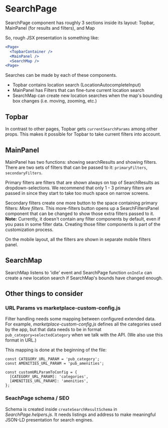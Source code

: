 # SearchPage

SearchPage component has roughly 3 sections inside its layout:
Topbar, MainPanel (for results and filters), and Map

So, rough JSX presentation is something like:
```jsx
<Page>
  <TopbarContainer />
  <MainPanel />
  <SearchMap />
<Page>
```

Searches can be made by each of these components.

* Topbar contains location search (LocationAutocompleteInput)
* MainPanel has Filters that can fine-tune current location search
* SearchMap can create new location searches when the map's bounding box changes
  (i.e. moving, zooming, etc.)

## Topbar

In contrast to other pages, Topbar gets `currentSearchParams` among other props. This makes it
possible for Topbar to take current filters into account.

## MainPanel

MainPanel has two functions: showing searchResults and showing filters. There are two sets of
filters that can be passed to it: `primaryFilters`, `secondaryFilters`.

Primary filters are filters that are shown always on top of SearchResults as dropdown-selections.
We recommend that only 1 - 3 primary filters are passed in since they start to take too much space
on narrow screens.

Secondary filters create one more button to the space containing primary filters: *More filters*.
This more-filters button opens up a SearchFiltersPanel component that can be changed to show those
extra filters passed to it.
**Note:** Currently, it doesn't contain any filter components by default, even if you pass in some
filter data. Creating those filter components is part of the customization process.

On the mobile layout, all the filters are shown in separate mobile filters panel.

## SearchMap

SearchMap listens to 'idle' event and SearchPage function `onIndle` can create a new location search if
SearchMap's bounds have changed enough.

## Other things to consider

### URL Params vs marketplace-custom-config.js

Filter handling needs some mapping between configured extended data. For example,
*marketplace-custom-config.js* defines all the categories used by the app, but that data needs to be in
format `pub_category=selectedCategory` when we talk with the API. (We also use this format in URL.)

This mapping is done at the beginning of the file:
```
const CATEGORY_URL_PARAM = 'pub_category';
const AMENITIES_URL_PARAM = 'pub_amenities';

const customURLParamToConfig = {
  [CATEGORY_URL_PARAM]: 'categories',
  [AMENITIES_URL_PARAM]: 'amenities',
};
```

### SeachPage schema / SEO

Schema is created inside `createSearchResultSchema` in *SearchPage.helpers.js*. It needs listings
and address to make meaningful JSON-LD presentation for search engines.
